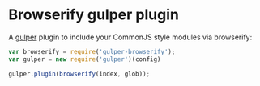 Browserify gulper plugin
===================

A [gulper](https://github.com/PaulAvery/node-gulper) plugin to include your CommonJS style modules via browserify:

``` js
var browserify = require('gulper-browserify');
var gulper = new require('gulper')(config)

gulper.plugin(browserify(index, glob));
```